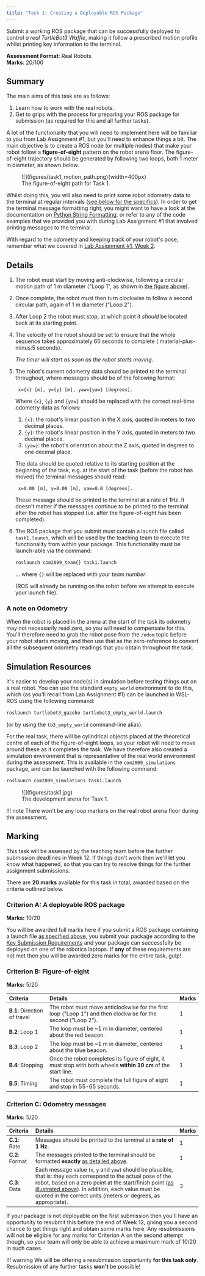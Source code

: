 ```yaml
---  
title: "Task 1: Creating a Deployable ROS Package"
---  
```


Submit a working ROS package that can be successfully deployed to control *a real TurtleBot3 Waffle*, making it follow a prescribed motion profile whilst printing key information to the terminal.

**Assessment Format**: Real Robots  
**Marks**: 20/100

## Summary

The main aims of this task are as follows:

1. Learn how to work with the real robots. 
1. Get to grips with the process for preparing your ROS package for submission (as required for this and all further tasks).

A lot of the functionality that you will need to implement here will be familiar to you from Lab Assignment #1, but you'll need to enhance things a bit. The main objective is to create a ROS node (or multiple nodes) that make your robot follow a **figure-of-eight** pattern on the robot arena floor. The figure-of-eight trajectory should be generated by following two loops, both 1 meter in diameter, as shown below. <a name="fig-eight"></a>

<figure markdown>
  ![](figures/task1_motion_path.png){width=400px}
  <figcaption>The figure-of-eight path for Task 1.</figcaption>
</figure>

Whilst doing this, you will also need to print some robot odometry data to the terminal at regular intervals ([see below for the specifics](#details)). In order to get the terminal message formatting right, you might want to have a look at the documentation on [Python String Formatting](https://docs.python.org/3/tutorial/inputoutput.html), or refer to any of the code examples that we provided you with during Lab Assignment #1 that involved printing messages to the terminal.

With regard to the odometry and keeping track of your robot's pose, remember what we covered in [Lab Assignment #1, Week 2](../../la1/week2).

## Details

1. The robot must start by moving anti-clockwise, following a circular motion path of 1 m diameter ("Loop 1", as shown in [the figure above](#fig-eight)).
1. Once complete, the robot must then turn clockwise to follow a second circular path, again of 1 m diameter ("Loop 2").
1. After Loop 2 the robot must stop, at which point it *should* be located back at its starting point.
1. The velocity of the robot should be set to ensure that the whole sequence takes approximately 60 seconds to complete (:material-plus-minus:5 seconds).

    *The timer will start as soon as the robot starts moving*.

1. The robot's current odometry data should be printed to the terminal throughout, where messages should be of the following format: <a name="msg-format"></a>
	
        x={x} [m], y={y} [m], yaw={yaw} [degrees].
	
	Where `{x}`, `{y}` and `{yaw}` should be replaced with the correct real-time odometry data as follows:
	
	1. `{x}`: the robot's linear position in the X axis, quoted in meters to two decimal places.
    1. `{y}`: the robot's linear position in the Y axis, quoted in meters to two decimal places.
	1. `{yaw}`: the robot's orientation about the Z axis, quoted in degrees to one decimal place.
	
	The data should be quoted relative to its starting position at the beginning of the task, e.g. at the start of the task (before the robot has moved) the terminal messages should read:

        x=0.00 [m], y=0.00 [m], yaw=0.0 [degrees].
	
	These message should be printed to the terminal at a rate of 1Hz. It doesn't matter if the messages continue to be printed to the terminal after the robot has stopped (i.e. after the figure-of-eight has been completed).
	
1. The ROS package that you submit must contain a launch file called `task1.launch`, which will be used by the teaching team to execute the functionality from within your package. This functionality must be launch-able via the command: <a name="launch"></a>
	 
	```bash
    roslaunch com2009_team{} task1.launch
    ```
	
	... where `{}` will be replaced with *your team number*.
	 
	(ROS will already be running on the robot before we attempt to execute your launch file).
  
### A note on Odometry

When the robot is placed in the arena at the start of the task its odometry may not necessarily read zero, so you will need to compensate for this. You'll therefore need to grab the robot pose from the `/odom` topic before your robot starts moving, and then use that as the zero-reference to convert all the subsequent odometry readings that you obtain throughout the task.

## Simulation Resources

It's easier to develop your node(s) in simulation before testing things out on a real robot. You can use the standard `empty_world` environment to do this, which (as you'll recall from Lab Assignment #1) can be launched in WSL-ROS using the following command:

```bash
roslaunch turtlebot3_gazebo turtlebot3_empty_world.launch
```

(or by using the `tb3_empty_world` command-line alias).

For the real task, there will be cylindrical objects placed at the theoretical centre of each of the figure-of-eight loops, so your robot will need to move around these as it completes the task. We have therefore also created a simulation environment that is representative of the real world environment during the assessment. This is available in the `com2009_simulations` package, and can be launched with the following command:

```bash
roslaunch com2009_simulations task1.launch
```

<figure markdown>
  ![](figures/task1.jpg)
  <figcaption>The development arena for Task 1.</figcaption>
</figure>

!!! note
    There won't be any loop markers on the real robot arena floor during the assessment.

## Marking

This task will be assessed by the teaching team before the further submission deadlines in Week 12. If things don't work then we'll let you know what happened, so that you can try to resolve things for the further assignment submissions.

There are **20 marks** available for this task in total, awarded based on the criteria outlined below.

### Criterion A: A deployable ROS package
 
**Marks:** 10/20 

You will be awarded full marks here if you submit a ROS package containing a launch file [as specified above](#launch), you submit your package according to the [Key Submission Requirements](../overview/#key-requirements) and your package can successfully be deployed on one of the robotics laptops. If **any** of these requirements are not met then you will be awarded zero marks for the entire task, gulp!

### Criterion B: Figure-of-eight

**Marks:** 5/20

<center>

| Criteria | Details | Marks|
| :--- | :--- | :--- |
| **B.1**: Direction of travel | The robot must move anticlockwise for the first loop ("Loop 1") and then clockwise for the second ("Loop 2"). | 1 |
| **B.2**: Loop 1 | The loop must be ~1 m in diameter, centered about the red beacon. | 1 |
| **B.3**: Loop 2 | The loop must be ~1 m in diameter, centered about the blue beacon. | 1 |
| **B.4**: Stopping | Once the robot completes its figure of eight, it must stop with both wheels **within 10 cm** of the start line. | 1 |
| **B.5**: Timing | The robot must complete the full figure of eight and stop in 55-65 seconds. | 1 |

</center>

### Criterion C: Odometry messages

**Marks:** 5/20

<center>

| Criteria | Details | Marks|
| :--- | :--- | :--- |
| **C.1**: Rate | Messages should be printed to the terminal at **a rate of 1 Hz**. | 1 |
| **C.2**: Format | The messages printed to the terminal should be formatted **exactly** [as detailed above](#msg-format). | 1 |
| **C.3**: Data | Each message value (`x`, `y` and `yaw`) should be plausible, that is: they each correspond to the actual pose of the robot, based on a zero point at the start/finish point ([as illustrated above](#fig-eight)). In addition, each value must be quoted in the correct units (meters or degrees, as appropriate). | 3 |

</center>

If your package is not deployable on the first submission then you'll have an opportunity to resubmit this before the end of Week 12, giving you a second chance to get things right and obtain some marks here. Any resubmissions will not be eligible for any marks for Criterion A on the second attempt though, so your team will only be able to achieve a maximum mark of 10/20 in such cases.

!!! warning 
    We will be offering a resubmission opportunity **for this task only**. Resubmission of any further tasks **won't** be possible!